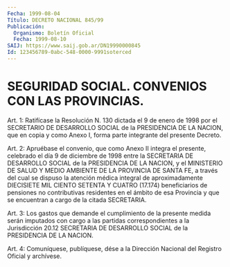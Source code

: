 ```yaml
---
Fecha: 1999-08-04
Título: DECRETO NACIONAL 845/99
Publicación:
  Organismo: Boletín Oficial
  Fecha: 1999-08-10
SAIJ: https://www.saij.gob.ar/DN19990000845
Id: 123456789-0abc-548-0000-9991soterced
---
```

# SEGURIDAD SOCIAL. CONVENIOS CON LAS PROVINCIAS.

<a id="1"></a>
Art. 1: Ratifícase la  Resolución N. 130 dictada el 9 de enero de 1998 por el SECRETARIO DE DESARROLLO SOCIAL de la PRESIDENCIA DE LA NACION, que en copia y como  Anexo  I, forma parte integrante del presente Decreto.

<a id="2"></a>
Art.  2: Apruébase  el convenio, que como Anexo  II  integra  el presente,  celebrado  el día  9  de  diciembre  de  1998  entre  la SECRETARIA DE DESARROLLO  SOCIAL  de la PRESIDENCIA DE LA NACION, y el MINISTERIO DE SALUD Y MEDIO AMBIENTE  DE  LA  PROVINCIA DE SANTA FE,  a  través del cual se dispuso la atención médica  integral  de aproximadamente  DIECISIETE  MIL  CIENTO  SETENTA Y CUATRO (17.174) beneficiarios de pensiones no contributivas residentes en el ámbito de  esa  Provincia  y  que  se  encuentran  a cargo  de  la  citada SECRETARIA.

<a id="3"></a>
Art.  3: Los gastos que demande el cumplimiento  de  la  presente medida serán  imputados con cargo a las partidas correspondientes a la  Jurisdicción  20.12  SECRETARIA  DE  DESARROLLO  SOCIAL  de  la PRESIDENCIA DE LA NACION.

<a id="4"></a>
Art. 4: Comuníquese, publíquese, dése a la Dirección Nacional del Registro  Oficial  y  archívese.
